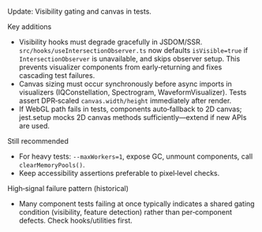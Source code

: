 Update: Visibility gating and canvas in tests.

Key additions

- Visibility hooks must degrade gracefully in JSDOM/SSR. `src/hooks/useIntersectionObserver.ts` now defaults `isVisible=true` if `IntersectionObserver` is unavailable, and skips observer setup. This prevents visualizer components from early‑returning and fixes cascading test failures.
- Canvas sizing must occur synchronously before async imports in visualizers (IQConstellation, Spectrogram, WaveformVisualizer). Tests assert DPR‑scaled `canvas.width/height` immediately after render.
- If WebGL path fails in tests, components auto‑fallback to 2D canvas; jest.setup mocks 2D canvas methods sufficiently—extend if new APIs are used.

Still recommended

- For heavy tests: `--maxWorkers=1`, expose GC, unmount components, call `clearMemoryPools()`.
- Keep accessibility assertions preferable to pixel‑level checks.

High‑signal failure pattern (historical)

- Many component tests failing at once typically indicates a shared gating condition (visibility, feature detection) rather than per‑component defects. Check hooks/utilities first.